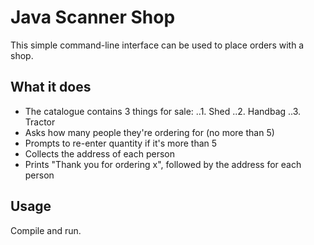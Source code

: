 # Java Scanner Shop

This simple command-line interface can be used to place orders with a shop.

## What it does

* The catalogue contains 3 things for sale:
..1. Shed
..2. Handbag
..3. Tractor
* Asks how many people they're ordering for (no more than 5)
* Prompts to re-enter quantity if it's more than 5
* Collects the address of each person
* Prints "Thank you for ordering x", followed by the address for each person

## Usage

Compile and run.
